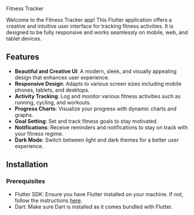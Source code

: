 Fitness Tracker

Welcome to the Fitness Tracker app! This Flutter application offers a creative and intuitive user interface for tracking fitness activities. It is designed to be fully responsive and works seamlessly on mobile, web, and tablet devices.

## Features

- **Beautiful and Creative UI**: A modern, sleek, and visually appealing design that enhances user experience.
- **Responsive Design**: Adapts to various screen sizes including mobile phones, tablets, and desktops.
- **Activity Tracking**: Log and monitor various fitness activities such as running, cycling, and workouts.
- **Progress Charts**: Visualize your progress with dynamic charts and graphs.
- **Goal Setting**: Set and track fitness goals to stay motivated.
- **Notifications**: Receive reminders and notifications to stay on track with your fitness regime.
- **Dark Mode**: Switch between light and dark themes for a better user experience.

## Installation

### Prerequisites

- Flutter SDK: Ensure you have Flutter installed on your machine. If not, follow the instructions [here](https://flutter.dev/docs/get-started/install).
- Dart: Make sure Dart is installed as it comes bundled with Flutter.

